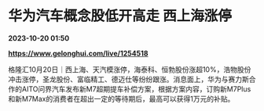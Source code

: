 # 华为汽车概念股低开高走 西上海涨停

**2023-10-20 01:50**

**https://www.gelonghui.com/live/1254518**

格隆汇10月20日｜西上海、天汽模涨停，海泰科、恒勃股份涨超10%，浩物股份冲击涨停，圣龙股份、富临精工、德迈仕等纷纷跟涨。消息面上，华为与赛力斯合作的AITO问界汽车发布新M7超期提车补偿方案，根据方案内容，订购新M7Plus和新M7Max的消费者在超出一定的等待期后，最高可以获得1万元的补贴。
